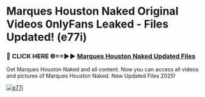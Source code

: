 # Marques Houston Naked Original Videos 0nlyFans Leaked - Files Updated! (e77i)

<h3>🔴 CLICK HERE 🌐==►► <a href="https://tinyurl.com/up5wt9bj" rel="nofollow">Marques Houston Naked Updated Files</a></h3>

Get Marques Houston Naked and all content. Now you can access all videos and pictures of Marques Houston Naked. New Updated Files 2025!

[![e77i](https://i.imgur.com/ABiUzMV.gif)](https://tinyurl.com/up5wt9bj)
